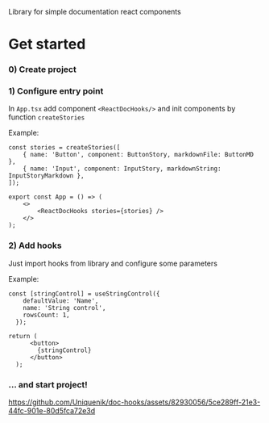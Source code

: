Library for simple documentation react components 

# Get started

### 0) Create project

### 1) Configure entry point

In `App.tsx` add component `<ReactDocHooks/>` and init components by function `createStories`

Example:
```
const stories = createStories([
    { name: 'Button', component: ButtonStory, markdownFile: ButtonMD },
    { name: 'Input', component: InputStory, markdownString: InputStoryMarkdown },
]);

export const App = () => (
    <>
        <ReactDocHooks stories={stories} />
    </>
);
```
### 2) Add hooks

Just import hooks from library and configure some parameters

Example:
```
const [stringControl] = useStringControl({
    defaultValue: 'Name',
    name: 'String control',
    rowsCount: 1,
  });
  
return (
      <button>
        {stringControl}
      </button>
  );
```


### ... and start project!



https://github.com/Uniquenik/doc-hooks/assets/82930056/5ce289ff-21e3-44fc-901e-80d5fca72e3d
